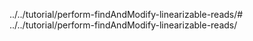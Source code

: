 ../../tutorial/perform-findAndModify-linearizable-reads/# ../../tutorial/perform-findAndModify-linearizable-reads/
